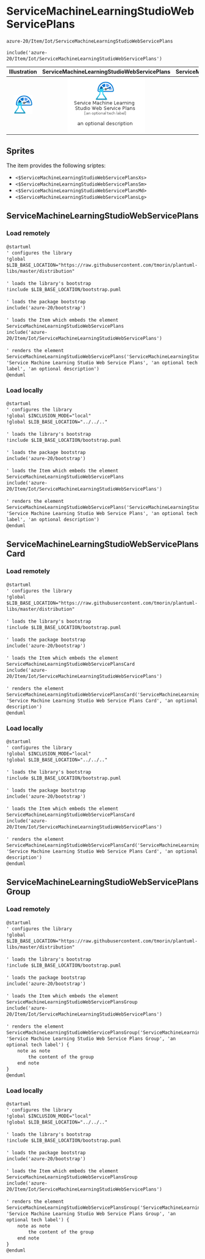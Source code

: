 # ServiceMachineLearningStudioWebServicePlans


```text
azure-20/Item/Iot/ServiceMachineLearningStudioWebServicePlans
```

```text
include('azure-20/Item/Iot/ServiceMachineLearningStudioWebServicePlans')
```



| Illustration | ServiceMachineLearningStudioWebServicePlans | ServiceMachineLearningStudioWebServicePlansCard | ServiceMachineLearningStudioWebServicePlansGroup |
| :---: | :---: | :---: | :---: |
| ![illustration for Illustration](../../../azure-20/Item/Iot/ServiceMachineLearningStudioWebServicePlans.png) | ![illustration for ServiceMachineLearningStudioWebServicePlans](../../../azure-20/Item/Iot/ServiceMachineLearningStudioWebServicePlans.Local.png) | ![illustration for ServiceMachineLearningStudioWebServicePlansCard](../../../azure-20/Item/Iot/ServiceMachineLearningStudioWebServicePlansCard.Local.png) | ![illustration for ServiceMachineLearningStudioWebServicePlansGroup](../../../azure-20/Item/Iot/ServiceMachineLearningStudioWebServicePlansGroup.Local.png) |



## Sprites
The item provides the following sriptes:

- `<$ServiceMachineLearningStudioWebServicePlansXs>`
- `<$ServiceMachineLearningStudioWebServicePlansSm>`
- `<$ServiceMachineLearningStudioWebServicePlansMd>`
- `<$ServiceMachineLearningStudioWebServicePlansLg>`





## ServiceMachineLearningStudioWebServicePlans

### Load remotely
```plantuml
@startuml
' configures the library
!global $LIB_BASE_LOCATION="https://raw.githubusercontent.com/tmorin/plantuml-libs/master/distribution"

' loads the library's bootstrap
!include $LIB_BASE_LOCATION/bootstrap.puml

' loads the package bootstrap
include('azure-20/bootstrap')

' loads the Item which embeds the element ServiceMachineLearningStudioWebServicePlans
include('azure-20/Item/Iot/ServiceMachineLearningStudioWebServicePlans')

' renders the element
ServiceMachineLearningStudioWebServicePlans('ServiceMachineLearningStudioWebServicePlans', 'Service Machine Learning Studio Web Service Plans', 'an optional tech label', 'an optional description')
@enduml
```

### Load locally
```plantuml
@startuml
' configures the library
!global $INCLUSION_MODE="local"
!global $LIB_BASE_LOCATION="../../.."

' loads the library's bootstrap
!include $LIB_BASE_LOCATION/bootstrap.puml

' loads the package bootstrap
include('azure-20/bootstrap')

' loads the Item which embeds the element ServiceMachineLearningStudioWebServicePlans
include('azure-20/Item/Iot/ServiceMachineLearningStudioWebServicePlans')

' renders the element
ServiceMachineLearningStudioWebServicePlans('ServiceMachineLearningStudioWebServicePlans', 'Service Machine Learning Studio Web Service Plans', 'an optional tech label', 'an optional description')
@enduml
```

## ServiceMachineLearningStudioWebServicePlansCard

### Load remotely
```plantuml
@startuml
' configures the library
!global $LIB_BASE_LOCATION="https://raw.githubusercontent.com/tmorin/plantuml-libs/master/distribution"

' loads the library's bootstrap
!include $LIB_BASE_LOCATION/bootstrap.puml

' loads the package bootstrap
include('azure-20/bootstrap')

' loads the Item which embeds the element ServiceMachineLearningStudioWebServicePlansCard
include('azure-20/Item/Iot/ServiceMachineLearningStudioWebServicePlans')

' renders the element
ServiceMachineLearningStudioWebServicePlansCard('ServiceMachineLearningStudioWebServicePlansCard', 'Service Machine Learning Studio Web Service Plans Card', 'an optional description')
@enduml
```

### Load locally
```plantuml
@startuml
' configures the library
!global $INCLUSION_MODE="local"
!global $LIB_BASE_LOCATION="../../.."

' loads the library's bootstrap
!include $LIB_BASE_LOCATION/bootstrap.puml

' loads the package bootstrap
include('azure-20/bootstrap')

' loads the Item which embeds the element ServiceMachineLearningStudioWebServicePlansCard
include('azure-20/Item/Iot/ServiceMachineLearningStudioWebServicePlans')

' renders the element
ServiceMachineLearningStudioWebServicePlansCard('ServiceMachineLearningStudioWebServicePlansCard', 'Service Machine Learning Studio Web Service Plans Card', 'an optional description')
@enduml
```

## ServiceMachineLearningStudioWebServicePlansGroup

### Load remotely
```plantuml
@startuml
' configures the library
!global $LIB_BASE_LOCATION="https://raw.githubusercontent.com/tmorin/plantuml-libs/master/distribution"

' loads the library's bootstrap
!include $LIB_BASE_LOCATION/bootstrap.puml

' loads the package bootstrap
include('azure-20/bootstrap')

' loads the Item which embeds the element ServiceMachineLearningStudioWebServicePlansGroup
include('azure-20/Item/Iot/ServiceMachineLearningStudioWebServicePlans')

' renders the element
ServiceMachineLearningStudioWebServicePlansGroup('ServiceMachineLearningStudioWebServicePlansGroup', 'Service Machine Learning Studio Web Service Plans Group', 'an optional tech label') {
    note as note
        the content of the group
    end note
}
@enduml
```

### Load locally
```plantuml
@startuml
' configures the library
!global $INCLUSION_MODE="local"
!global $LIB_BASE_LOCATION="../../.."

' loads the library's bootstrap
!include $LIB_BASE_LOCATION/bootstrap.puml

' loads the package bootstrap
include('azure-20/bootstrap')

' loads the Item which embeds the element ServiceMachineLearningStudioWebServicePlansGroup
include('azure-20/Item/Iot/ServiceMachineLearningStudioWebServicePlans')

' renders the element
ServiceMachineLearningStudioWebServicePlansGroup('ServiceMachineLearningStudioWebServicePlansGroup', 'Service Machine Learning Studio Web Service Plans Group', 'an optional tech label') {
    note as note
        the content of the group
    end note
}
@enduml
```

